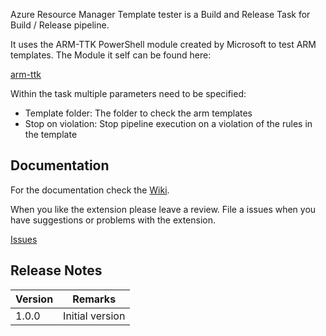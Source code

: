 Azure Resource Manager Template tester is a Build and Release Task for Build / Release pipeline.

It uses the ARM-TTK PowerShell module created by Microsoft to test ARM templates. The Module it self can be found here:

[arm-ttk](https://github.com/Azure/azure-quickstart-templates/tree/master/test/arm-ttk)

Within the task multiple parameters need to be specified:
* Template folder: The folder to check the arm templates
* Stop on violation: Stop pipeline execution on a violation of the rules in the template

## Documentation

For the documentation check the [Wiki](https://github.com/MaikvanderGaag/msft-extensions/wiki).

When you like the extension please leave a review. File a issues when you have suggestions or problems with the extension.

[Issues](https://github.com/MaikvanderGaag/msft-extensions/issues)


## Release Notes

| Version | Remarks                             |  
|---------|-------------------------------------|
| 1.0.0   | Initial version                     |